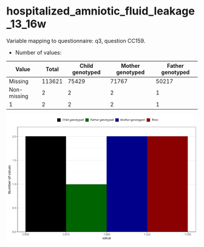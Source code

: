 # hospitalized_amniotic_fluid_leakage_13_16w
Variable mapping to questionnaire: q3, question CC159.
- Number of values:

| Value | Total | Child genotyped | Mother genotyped | Father genotyped |
| ----- | ----- | --------------- | ---------------- | ---------------- |
| Missing | 113621 | 75429 | 71767 | 50217 |
| Non-missing | 2 | 2 | 2 | 1 |
| 1 | 2 | 2 | 2 | 1 |



![](hospitalized_amniotic_fluid_leakage_13_16w_n.png)



